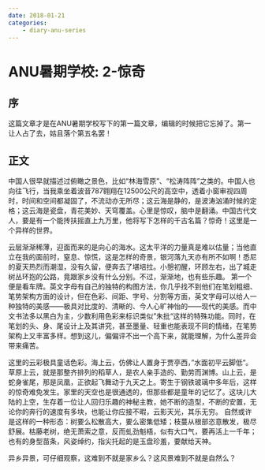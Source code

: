 ```yaml
---
date: 2018-01-21
categories:
    - diary-anu-series
---
```


# ANU暑期学校: 2-惊奇

## 序

这篇文章才是在ANU暑期学校写下的第一篇文章，编辑的时候把它忘掉了。第一让人占了去，姑且落个第五名罢！

## 正文

中国人很早就描述过俯瞰之景色，比如“林海雪原”、“松涛阵阵”之类的。中国人也向往飞行，当我乘坐着波音787翱翔在12500公尺的高空中，透着小窗审视四周时，时间和空间都凝固了，不流动亦无所尽；这云海是静的，是波涛汹涌时候的定格；这云海是瓷盘，青花美妙、天穹覆盖。心里是惊叹，脑中是翻涌。中国古代文人，要是有一个能抟扶摇直上九万里，他将写下怎样的千古名篇？惊奇！这里是一个异样的世界。

云层渐渐稀薄，迎面而来的是向心的海水。这太平洋的力量真是难以估量；当他直立在我的面前时，窒息、惊慌，这是怎样的奇景，银河落九天亦有所不如啊！悉尼的夏天热烈而潮湿，没有久留，便奔去了堪培拉。小憩初醒，环顾左右，出了城走树丛环抱的公路，竟跟家乡没有什么分别。不过，渐渐地，也有些乐趣。
第一个便是看车牌。英文字母有自己的独特的构图方法，你几乎找不到他们在笔划粗细、笔势架构方面的设计，但在色彩、间距、字号、分割等方面，英文字母可以给人一种独特的美感——极具对比度的、清晰的、今人心旷神怡的——现代的美感。而中文书法多以黑白为主，少数利用色彩来标识类似”朱批“这样的特殊功能。同时，在笔划的头、身、尾设计上及其讲究，甚至墨量、轻重也能表现不同的情绪，在笔势架构上又丰富多样。想到这儿，偏偏评不出一个高下来，就能理解，为什么差异会带来痛苦。

这里的云彩极具童话色彩。海上云，仿佛让人置身于贾亭西，”水面初平云脚低“。草原上云，就是那整齐排列的稻草人，是农人亲手造的、勤劳而渊博。山上云，是蛇身雀尾，那是凤凰，正欲起飞舞动于九天之上。寄生于钢铁玻璃中多年后，这样的惊奇难免发生。家里的天空也是很通透的，但那些都是童年的记忆了。这块儿大陆的上空，生存着一位让人回归乐趣的神秘主教，她不断的造型，不断的安置，无论你的奔行的速度有多块，也能让你应接不暇，云影天光，其乐无穷。
自然或许是这样的一种形态：树要么松散高大，要么密集低矮；枝蔓从根部恣意散发，极尽舒展。枯藤老树，绝无萧索之意，反而虬劲魁梧，似有大口气，要再活上一千年；也有的身型苗条，风姿绰约，指尖托起的是玉盘珍羞，要献给天神。

异乡异景，可仔细观察，这难到不就是家乡么？这风景难到不就是自然么？